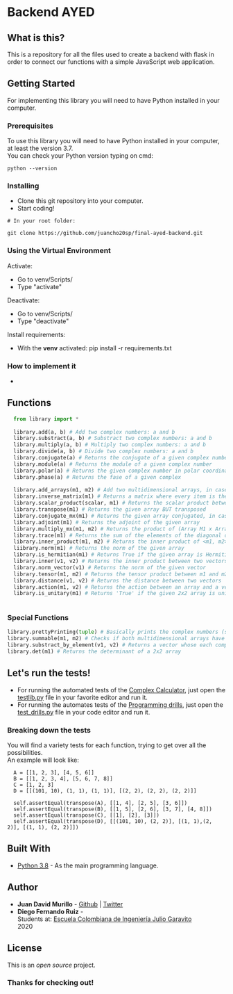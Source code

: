 # Backend AYED

## What is this?

This is a repository for all the files used to create a backend with flask in order to connect our functions with a simple JavaScript web application.

## Getting Started

For implementing this library you will need to have Python installed in your computer.

### Prerequisites
To use this library you will need to have Python installed in your computer, at least the version 3.7. <br/>
You can check your Python version typing on cmd:

```
python --version
```

### Installing
- Clone this git repository into your computer.
- Start coding!

```
# In your root folder:

git clone https://github.com/juancho20sp/final-ayed-backend.git

```
### Using the Virtual Environment
Activate:
- Go to venv/Scripts/
- Type "activate"

Deactivate:
- Go to venv/Scripts/
- Type "deactivate"

Install requirements:
- With the **venv** activated: pip install -r requirements.txt

### How to implement it
- 
## Functions
```python
  from library import *
  
  library.add(a, b) # Add two complex numbers: a and b
  library.substract(a, b) # Substract two complex numbers: a and b
  library.multiply(a, b) # Multiply two complex numbers: a and b
  library.divide(a, b) # Divide two complex numbers: a and b
  library.conjugate(a) # Returns the conjugate of a given complex number
  library.module(a) # Returns the module of a given complex number
  library.polar(a) # Returns the given complex number in polar coordinates
  library.phase(a) # Returns the fase of a given complex
  
  library.add_arrays(m1, m2) # Add two multidimensional arrays, in case they have the same dimensions
  library.inverse_matrix(m1) # Returns a matrix where every item is the inverse of its corresponding in m1
  library.scalar_product(scalar, m1) # Returns the scalar product between 'scalar' and 'm1'. 'scalar' might be an integer or a complex number.
  library.transpose(m1) # Returns the given array BUT transposed
  library.conjugate_mx(m1) # Returns the given array conjugated, in case it has COMPLEX values
  library.adjoint(m1) # Returns the adjoint of the given array 
  library.multiply_mx(m1, m2) # Returns the product of (Array M1 x Array M2)
  library.trace(m1) # Returns the sum of the elements of the diagonal of the matrix
  library.inner_product(m1, m2) # Returns the inner product of <m1, m2>
  liibrary.norm(m1) # Returns the norm of the given array
  library.is_hermitian(m1) # Returns True if the given array is Hermitian, False otherwise
  library.inner(v1, v2) # Returns the inner product between two vectors
  library.norm_vector(v1) # Returns the norm of the given vector
  library.tensor(m1, m2) # Returns the tensor product between m1 and m2
  library.distance(v1, v2) # Returns the distance between two vectors
  library.action(m1, v2) # Returns the action between an array and a vector. IMPORTANT! If the array is a complex array (array of tuples), the vector must be written as a vector of complex numbers, even if it is real
  library.is_unitary(m1) # Returns 'True' if the given 2x2 array is unitary, 'False' otherwise
  
  ```
  
 ### Special Functions
   ```python
   library.prettyPrinting(tuple) # Basically prints the complex numbers (saved as tuples) in a *stylish* way: a + bi
   library.summable(m1, m2) # Checks if both multidimensional arrays have the same dimension
   library.substract_by_element(v1, v2) # Returns a vector whose each component are the substract V1 - V2 
   library.det(m1) # Returns the determinant of a 2x2 array
   ```



## Let's run the tests!
- For running the automated tests of the [Complex Calculator](https://github.com/juancho20sp/Complex-Calculator/blob/master/library.py), just open the [testlib.py](https://github.com/juancho20sp/Complex-Calculator/blob/master/Vectors%20and%20Arrays%20Library/testLib.py) file in your favorite editor and run it.
- For running the automates tests of the [Programming drills](https://github.com/juancho20sp/Complex-Calculator/blob/master/Programming_drills.py), just open the [test_drills.py](https://github.com/juancho20sp/Complex-Calculator/blob/master/test_drills.py) file in your code editor and run it.

### Breaking down the tests
You will find a variety tests for each function, trying to get over all the possibilities. <br/>
An example will look like:

```
  A = [[1, 2, 3], [4, 5, 6]]
  B = [[1, 2, 3, 4], [5, 6, 7, 8]]
  C = [1, 2, 3]
  D = [[(101, 10), (1, 1), (1, 1)], [(2, 2), (2, 2), (2, 2)]]

  self.assertEqual(transpose(A), [[1, 4], [2, 5], [3, 6]])
  self.assertEqual(transpose(B), [[1, 5], [2, 6], [3, 7], [4, 8]])
  self.assertEqual(transpose(C), [[1], [2], [3]])
  self.assertEqual(transpose(D), [[(101, 10), (2, 2)], [(1, 1),(2, 2)], [(1, 1), (2, 2)]])
```




## Built With

* [Python 3.8](https://www.python.org/) - As the main programming language.



## Author

* **Juan David Murillo** - [Github](https://github.com/juancho20sp) | [Twitter](https://twitter.com/juancho20sp)<br/>
* **Diego Fernando Ruiz** -<br/>
Students at: [Escuela Colombiana de Ingeniería Julio Garavito](https://www.escuelaing.edu.co/es/) <br/>
2020 



## License

This is an *open source* project.

### Thanks for checking out!


